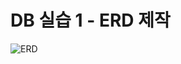 # DB 실습 1 - ERD 제작
![ERD](https://github.com/user-attachments/assets/6263f88d-2f05-4f4e-a4cf-ad459618fda8)
